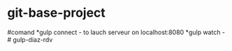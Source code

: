 # git-base-project

#comand
*gulp connect - to lauch serveur on localhost:8080
*gulp watch - # gulp-diaz-rdv
